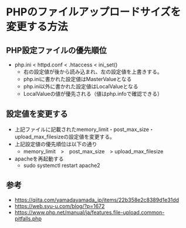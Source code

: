 # PHPのファイルアップロードサイズを変更する方法

## PHP設定ファイルの優先順位
* php.ini < httpd.conf < .htaccess < ini_set()
    * 右の設定値が後から読み込まれ、左の設定値を上書きする。
    * php.iniに書かれた設定値はMasterValueとなる
    * php.ini以外に書かれた設定値はLocalValueとなる
    * LocalValueの値が優先される（値はphp.infoで確認できる）
## 設定値を変更する
* 上記ファイルに記載されたmemory_limit・post_max_size・upload_max_filesizeの設定値を変更する。
* 上記設定値の優先順位は以下の通り
    * memory_limit　>　post_max_size　> upload_max_filesize
* apacheを再起動する
    * sudo systemctl restart apache2

## 参考
* https://qiita.com/yamadayamada_jp/items/22b358e2c8389d1e31dd
* https://web.syu-u.com/blog/?p=1672
* https://www.php.net/manual/ja/features.file-upload.common-pitfalls.php